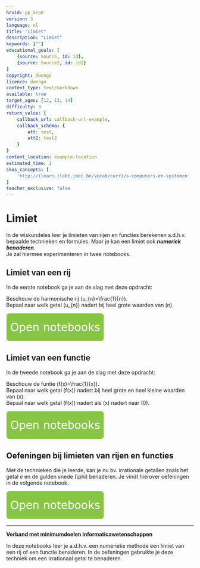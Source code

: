 ```yaml
---
hruid: pp_aep8
version: 3
language: nl
title: "Limiet"
description: "Limiet"
keywords: [""]
educational_goals: [
    {source: Source, id: id}, 
    {source: Source2, id: id2}
]
copyright: dwengo
licence: dwengo
content_type: text/markdown
available: true
target_ages: [12, 13, 14]
difficulty: 3
return_value: {
    callback_url: callback-url-example,
    callback_schema: {
        att: test,
        att2: test2
    }
}
content_location: example-location
estimated_time: 1
skos_concepts: [
    'http://ilearn.ilabt.imec.be/vocab/curr1/s-computers-en-systemen'
]
teacher_exclusive: false
---
```


# Limiet

In de wiskundeles leer je limieten van rijen en functies berekenen a.d.h.v. bepaalde technieken en formules. Maar je kan een limiet ook **_numeriek benaderen_**. <br>
Je zal hiermee experimenteren in twee notebooks. 

## Limiet van een rij

In de eerste notebook ga je aan de slag met deze opdracht:

Beschouw de harmonische rij \(u_{n}=\frac{1}{n}\).<br>
Bepaal naar welk getal \(u_{n}\) nadert bij heel grote waarden van \(n\).

[![](embed/Knop.png "Knop")](https://kiks.ilabt.imec.be/jupyterhub/?id=6510 "Limiet van een rij")

## Limiet van een functie

In de tweede notebook ga je aan de slag met deze opdracht: 

Beschouw de funtie \(f(x)=\frac{1}{x}\).  <br>
Bepaal naar welk getal \(f(x)\) nadert bij heel grote en heel kleine waarden van \(x\). <br>
Bepaal naar welk getal \(f(x)\) nadert als \(x\) nadert naar \(0\).

[![](embed/Knop.png "Knop")](https://kiks.ilabt.imec.be/jupyterhub/?id=6515 "Limiet van een functie")

## Oefeningen bij limieten van rijen en functies
Met de technieken die je leerde, kan je nu bv. irrationale getallen zoals het getal *e* en de gulden snede \(\phi\) benaderen. Je vindt hierover oefeningen in de volgende notebook.

[![](embed/Knop.png "Knop")](https://kiks.ilabt.imec.be/jupyterhub/?id=6519 "Limiet van rij of functie")


-----
**Verband met minimumdoelen informaticawetenschappen**

In deze notebooks leer je a.d.h.v. een numerieke methode een limiet van een rij of een functie benaderen. In de oefeningen gebruikte je deze techniek om een irrationaal getal te benaderen.
